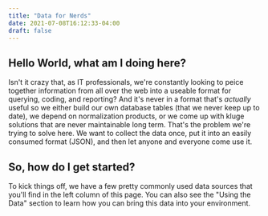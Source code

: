 ```yaml
---
title: "Data for Nerds"
date: 2021-07-08T16:12:33-04:00
draft: false
---
```


## Hello World, what am I doing here?
Isn't it crazy that, as IT professionals, we're constantly looking to peice together information from all over the web into a useable format for querying, coding, and reporting? And it's never in a format that's _actually_ useful so we either build our own database tables (that we never keep up to date), we depend on normalization products, or we come up with kluge solutions that are never maintainable long term. That's the problem we're trying to solve here. We want to collect the data once, put it into an easily consumed format (JSON), and then let anyone and everyone come use it.

## So, how do I get started?

To kick things off, we have a few pretty commonly used data sources that you'll find in the left column of this page.  You can also see the "Using the Data" section to learn how you can bring this data into your environment.